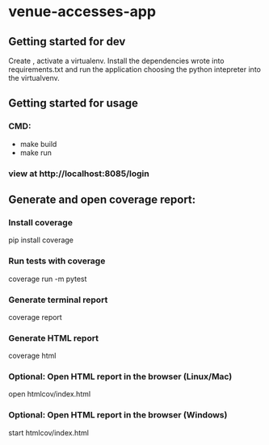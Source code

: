 # venue-accesses-app

## Getting started for dev

Create , activate a virtualenv. Install the dependencies wrote into requirements.txt and run the application choosing the python intepreter into the virtualvenv.  

## Getting started for usage
### CMD:
- make build
- make run
### view at http://localhost:8085/login

## Generate and open coverage report:
### Install coverage
pip install coverage

### Run tests with coverage
coverage run -m pytest

### Generate terminal report
coverage report

### Generate HTML report
coverage html

### Optional: Open HTML report in the browser (Linux/Mac)
open htmlcov/index.html
### Optional: Open HTML report in the browser (Windows)
start htmlcov/index.html


